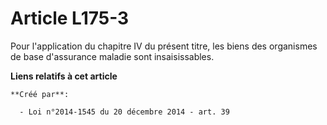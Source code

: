 # Article L175-3

Pour l'application du chapitre IV du présent titre, les biens des organismes de base d'assurance maladie sont insaisissables.

**Liens relatifs à cet article**

	**Créé par**:

	  - Loi n°2014-1545 du 20 décembre 2014 - art. 39
